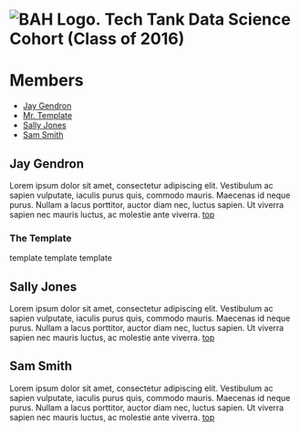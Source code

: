 ![BAH Logo.](images/boozallenhamilton.png) 
Tech Tank Data Science Cohort (Class of 2016)
================

# Members

- [Jay Gendron](#jay-gendron)
- [Mr. Template](#the-template)
- [Sally Jones](#sally-jones)
- [Sam Smith](#sam-smith) 
 

## Jay Gendron

Lorem ipsum dolor sit amet, consectetur adipiscing elit. Vestibulum ac sapien vulputate, iaculis purus quis, commodo mauris. Maecenas id neque purus. Nullam a lacus porttitor, auctor diam nec, luctus sapien. Ut viverra sapien nec mauris luctus, ac molestie ante viverra. [top](#members)

### The Template

template template template

## Sally Jones

Lorem ipsum dolor sit amet, consectetur adipiscing elit. Vestibulum ac sapien vulputate, iaculis purus quis, commodo mauris. Maecenas id neque purus. Nullam a lacus porttitor, auctor diam nec, luctus sapien. Ut viverra sapien nec mauris luctus, ac molestie ante viverra. [top](#members)

## Sam Smith

Lorem ipsum dolor sit amet, consectetur adipiscing elit. Vestibulum ac sapien vulputate, iaculis purus quis, commodo mauris. Maecenas id neque purus. Nullam a lacus porttitor, auctor diam nec, luctus sapien. Ut viverra sapien nec mauris luctus, ac molestie ante viverra. [top](#members)


